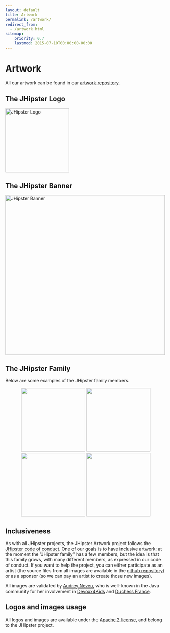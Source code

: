 ```yaml
---
layout: default
title: Artwork
permalink: /artwork/
redirect_from:
  - /artwork.html
sitemap:
    priority: 0.7
    lastmod: 2015-07-10T00:00:00-00:00
---
```


# <i class="fa fa-pencil"></i> Artwork

All our artwork can be found in our [artwork repository](https://github.com/jhipster/jhipster-artwork).

## The JHipster Logo
<img src="/jhipster-artwork/logos/JHipster%20bowtie%20-%20square.png"
      alt="JHipster Logo"
      width="200">

## The JHipster Banner

<img src="/jhipster-artwork/logos/JHipster%20banner.png"
      alt="JHipster Banner"
      width="500">

## The JHipster Family

Below are some examples of the JHipster family members.

<div width="500" align="center">
  <img src="/jhipster-artwork/family/jhipster_family_member_0.svg" width="200">
  <img src="/jhipster-artwork/family/jhipster_family_member_1.svg" width="200">
  <img src="/jhipster-artwork/family/jhipster_family_member_2.svg" width="200">
  <img src="/jhipster-artwork/family/jhipster_family_member_3.svg" width="200">
</div>

## Inclusiveness

As with all JHipster projects, the JHipster Artwork project follows the [JHipster code of conduct](https://github.com/jhipster/generator-jhipster/blob/master/CODE_OF_CONDUCT.md). One of our goals is to have inclusive artwork: at the moment the "JHipster family" has a few members, but the idea is that this family grows, with many different members, as expressed in our code of conduct. If you want to help the project, you can either participate as an artist (the source files from all images are available in the [github repository](https://github.com/jhipster/jhipster-artwork)) or as a sponsor (so we can pay an artist to create those new images).

All images are validated by [Audrey Neveu](https://twitter.com/Audrey_Neveu), who is well-known in the Java community for her involvement in [Devoxx4Kids](http://www.devoxx4kids.org/) and [Duchess France](https://www.duchess-france.org/).

## Logos and images usage

All logos and images are available under the [Apache 2 license](LICENSE.txt), and belong to the JHipster project.
